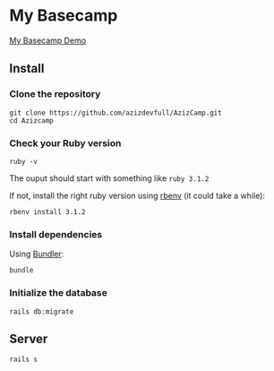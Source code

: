 # My Basecamp

[My Basecamp Demo](http://azizcamp.herokuapp.com/)

## Install

### Clone the repository

```shell
git clone https://github.com/azizdevfull/AzizCamp.git
cd Azizcamp
```

### Check your Ruby version

```shell
ruby -v
```

The ouput should start with something like `ruby 3.1.2`

If not, install the right ruby version using [rbenv](https://github.com/rbenv/rbenv) (it could take a while):

```shell
rbenv install 3.1.2
```

### Install dependencies

Using [Bundler](https://github.com/bundler/bundler):

```shell
bundle
```

### Initialize the database

```shell
rails db:migrate
```

## Server

```shell
rails s
```
